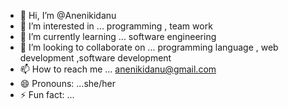 - 👋 Hi, I’m @Anenikidanu
- 👀 I’m interested in ... programming , team work 
- 🌱 I’m currently learning ... software engineering
- 💞️ I’m looking to collaborate on ... programming language , web development ,software development
- 📫 How to reach me ... anenikidanu@gmail.com
- 😄 Pronouns: ...she/her
- ⚡ Fun fact: ... 

<!---
Anenikidanu/Anenikidanu is a ✨ special ✨ repository because its `README.md` (this file) appears on your GitHub profile.
You can click the Preview link to take a look at your changes.
--->
